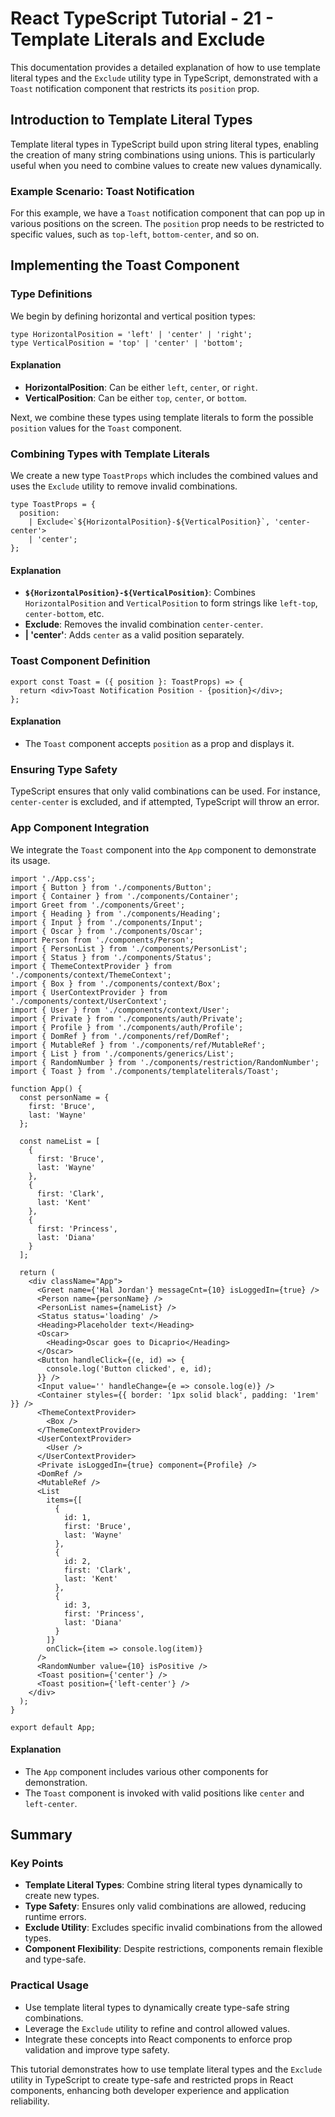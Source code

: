 # React TypeScript Tutorial - 21 - Template Literals and Exclude

This documentation provides a detailed explanation of how to use template literal types and the `Exclude` utility type in TypeScript, demonstrated with a `Toast` notification component that restricts its `position` prop.

## Introduction to Template Literal Types

Template literal types in TypeScript build upon string literal types, enabling the creation of many string combinations using unions. This is particularly useful when you need to combine values to create new values dynamically.

### Example Scenario: Toast Notification

For this example, we have a `Toast` notification component that can pop up in various positions on the screen. The `position` prop needs to be restricted to specific values, such as `top-left`, `bottom-center`, and so on. 

## Implementing the Toast Component

### Type Definitions

We begin by defining horizontal and vertical position types:

```tsx
type HorizontalPosition = 'left' | 'center' | 'right';
type VerticalPosition = 'top' | 'center' | 'bottom';
```

#### Explanation
- **HorizontalPosition**: Can be either `left`, `center`, or `right`.
- **VerticalPosition**: Can be either `top`, `center`, or `bottom`.

Next, we combine these types using template literals to form the possible `position` values for the `Toast` component.

### Combining Types with Template Literals

We create a new type `ToastProps` which includes the combined values and uses the `Exclude` utility to remove invalid combinations.

```tsx
type ToastProps = {
  position:
    | Exclude<`${HorizontalPosition}-${VerticalPosition}`, 'center-center'>
    | 'center';
};
```

#### Explanation
- **`${HorizontalPosition}-${VerticalPosition}`**: Combines `HorizontalPosition` and `VerticalPosition` to form strings like `left-top`, `center-bottom`, etc.
- **Exclude**: Removes the invalid combination `center-center`.
- **| 'center'**: Adds `center` as a valid position separately.

### Toast Component Definition

```tsx
export const Toast = ({ position }: ToastProps) => {
  return <div>Toast Notification Position - {position}</div>;
};
```

#### Explanation
- The `Toast` component accepts `position` as a prop and displays it.

### Ensuring Type Safety

TypeScript ensures that only valid combinations can be used. For instance, `center-center` is excluded, and if attempted, TypeScript will throw an error.

### App Component Integration

We integrate the `Toast` component into the `App` component to demonstrate its usage.

```tsx
import './App.css';
import { Button } from './components/Button';
import { Container } from './components/Container';
import Greet from './components/Greet';
import { Heading } from './components/Heading';
import { Input } from './components/Input';
import { Oscar } from './components/Oscar';
import Person from './components/Person';
import { PersonList } from './components/PersonList';
import { Status } from './components/Status';
import { ThemeContextProvider } from './components/context/ThemeContext';
import { Box } from './components/context/Box';
import { UserContextProvider } from './components/context/UserContext';
import { User } from './components/context/User';
import { Private } from './components/auth/Private';
import { Profile } from './components/auth/Profile';
import { DomRef } from './components/ref/DomRef';
import { MutableRef } from './components/ref/MutableRef';
import { List } from './components/generics/List';
import { RandomNumber } from './components/restriction/RandomNumber';
import { Toast } from './components/templateliterals/Toast';

function App() {
  const personName = {
    first: 'Bruce',
    last: 'Wayne'
  };

  const nameList = [
    {
      first: 'Bruce',
      last: 'Wayne'
    },
    {
      first: 'Clark',
      last: 'Kent'
    },
    {
      first: 'Princess',
      last: 'Diana'
    }
  ];

  return (
    <div className="App">
      <Greet name={'Hal Jordan'} messageCnt={10} isLoggedIn={true} />
      <Person name={personName} />
      <PersonList names={nameList} />
      <Status status='loading' />
      <Heading>Placeholder text</Heading>
      <Oscar>
        <Heading>Oscar goes to Dicaprio</Heading>
      </Oscar>
      <Button handleClick={(e, id) => {
        console.log('Button clicked', e, id);
      }} />
      <Input value='' handleChange={e => console.log(e)} />
      <Container styles={{ border: '1px solid black', padding: '1rem' }} />
      <ThemeContextProvider>
        <Box />
      </ThemeContextProvider>
      <UserContextProvider>
        <User />
      </UserContextProvider>
      <Private isLoggedIn={true} component={Profile} />
      <DomRef />
      <MutableRef />
      <List
        items={[
          {
            id: 1,
            first: 'Bruce',
            last: 'Wayne'
          },
          {
            id: 2,
            first: 'Clark',
            last: 'Kent'
          },
          {
            id: 3,
            first: 'Princess',
            last: 'Diana'
          }
        ]}
        onClick={item => console.log(item)}
      />
      <RandomNumber value={10} isPositive />
      <Toast position={'center'} />
      <Toast position={'left-center'} />
    </div>
  );
}

export default App;
```

#### Explanation
- The `App` component includes various other components for demonstration.
- The `Toast` component is invoked with valid positions like `center` and `left-center`.

## Summary

### Key Points

- **Template Literal Types**: Combine string literal types dynamically to create new types.
- **Type Safety**: Ensures only valid combinations are allowed, reducing runtime errors.
- **Exclude Utility**: Excludes specific invalid combinations from the allowed types.
- **Component Flexibility**: Despite restrictions, components remain flexible and type-safe.

### Practical Usage

- Use template literal types to dynamically create type-safe string combinations.
- Leverage the `Exclude` utility to refine and control allowed values.
- Integrate these concepts into React components to enforce prop validation and improve type safety.

This tutorial demonstrates how to use template literal types and the `Exclude` utility in TypeScript to create type-safe and restricted props in React components, enhancing both developer experience and application reliability.